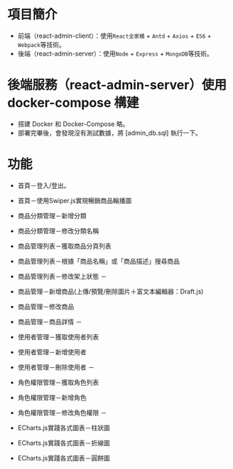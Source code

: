 # 項目簡介
* 前端（react-admin-client）：使用`React全家桶` + `Antd` + `Axios` + `ES6` + `Webpack`等技術。
* 後端（react-admin-server）：使用`Node` + `Express` + `MongoDB`等技術。


# 後端服務（react-admin-server）使用 docker-compose 構建
* 搭建 Docker 和 Docker-Compose 略。
* 部署完畢後，會發現沒有測試數據，將 [admin_db.sql] 執行一下。


# 功能
* 首頁－登入/登出。
* 首頁－使用Swiper.js實現暢銷商品輪播圖<br>

* 商品分類管理－新增分類
* 商品分類管理－修改分類名稱<br>

* 商品管理列表－獲取商品分頁列表
* 商品管理列表－根據「商品名稱」或「商品描述」搜尋商品
* 商品管理列表－修改架上狀態
－
* 商品管理－新增商品(上傳/預覽/刪除圖片＋富文本編輯器：Draft.js)
* 商品管理－修改商品
* 商品管理－商品詳情
－
* 使用者管理－獲取使用者列表
* 使用者管理－新增使用者
* 使用者管理－刪除使用者
－
* 角色權限管理－獲取角色列表
* 角色權限管理－新增角色
* 角色權限管理－修改角色權限
－
* ECharts.js實踐各式圖表－柱狀圖
* ECharts.js實踐各式圖表－折線圖
* ECharts.js實踐各式圖表－圓餅圖


